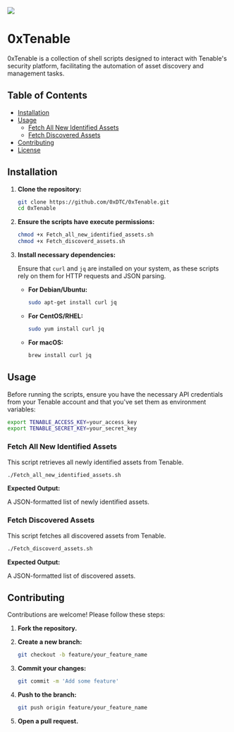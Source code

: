 <a href="https://www.buymeacoffee.com/0xDTC"><img src="https://img.buymeacoffee.com/button-api/?text=Buy me a knowledge&emoji=📖&slug=0xDTC&button_colour=FF5F5F&font_colour=ffffff&font_family=Comic&outline_colour=000000&coffee_colour=FFDD00" /></a>

# 0xTenable

0xTenable is a collection of shell scripts designed to interact with Tenable's security platform, facilitating the automation of asset discovery and management tasks.

## Table of Contents

- [Installation](#installation)
- [Usage](#usage)
  - [Fetch All New Identified Assets](#fetch-all-new-identified-assets)
  - [Fetch Discovered Assets](#fetch-discovered-assets)
- [Contributing](#contributing)
- [License](#license)

## Installation

1. **Clone the repository:**

   ```bash
   git clone https://github.com/0xDTC/0xTenable.git
   cd 0xTenable
   ```

2. **Ensure the scripts have execute permissions:**

   ```bash
   chmod +x Fetch_all_new_identified_assets.sh
   chmod +x Fetch_discoverd_assets.sh
   ```

3. **Install necessary dependencies:**

   Ensure that `curl` and `jq` are installed on your system, as these scripts rely on them for HTTP requests and JSON parsing.

   - **For Debian/Ubuntu:**

     ```bash
     sudo apt-get install curl jq
     ```

   - **For CentOS/RHEL:**

     ```bash
     sudo yum install curl jq
     ```

   - **For macOS:**

     ```bash
     brew install curl jq
     ```

## Usage

Before running the scripts, ensure you have the necessary API credentials from your Tenable account and that you've set them as environment variables:

```bash
export TENABLE_ACCESS_KEY=your_access_key
export TENABLE_SECRET_KEY=your_secret_key
```

### Fetch All New Identified Assets

This script retrieves all newly identified assets from Tenable.

```bash
./Fetch_all_new_identified_assets.sh
```

**Expected Output:**

A JSON-formatted list of newly identified assets.

### Fetch Discovered Assets

This script fetches all discovered assets from Tenable.

```bash
./Fetch_discoverd_assets.sh
```

**Expected Output:**

A JSON-formatted list of discovered assets.

## Contributing

Contributions are welcome! Please follow these steps:

1. **Fork the repository.**
2. **Create a new branch:**

   ```bash
   git checkout -b feature/your_feature_name
   ```

3. **Commit your changes:**

   ```bash
   git commit -m 'Add some feature'
   ```

4. **Push to the branch:**

   ```bash
   git push origin feature/your_feature_name
   ```
5. **Open a pull request.**
